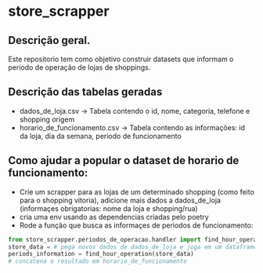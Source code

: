 # store_scrapper

## Descrição geral.
Este repositorio tem como objetivo construir datasets que informam o periodo de operação de lojas de shoppings.
## Descrição das tabelas geradas
 - dados_de_loja.csv -> Tabela contendo o id, nome, categoria, telefone e shopping origem
 - horario_de_funcionamento.csv -> Tabela contendo as informações: id da loja, dia da semana, periodo de funcionamento
## Como ajudar a popular o dataset de horario de funcionamento:
 - Crie um scrapper para as lojas de um determinado shopping (como feito para o shopping vitoria), adicione mais dados a dados_de_loja (informaçes obrigatorias: nome da loja e shopping/rua)
 - cria uma env usando as dependencias criadas pelo poetry
 - Rode a função que busca as informaçes de periodos de funcionamento:
```python
from store_scrapper.periodos_de_operacao.handler import find_hour_operation
store_data = # pega novos dados de dados_de_loja e joga em um dataframe
periods_information = find_hour_operation(store_data)
# concatena o resultado em horario_de_funcionamento
```

